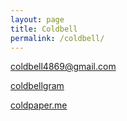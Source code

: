 ```yaml
---
layout: page
title: Coldbell
permalink: /coldbell/
---
```



[coldbell4869@gmail.com](mailto:coldbell4869@gmail.com)

[coldbellgram](https://www.instagram.com/coldbellgram/?hl=ko)

[coldpaper.me](https://coldbell4869.github.io)
